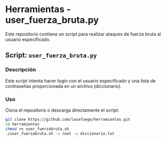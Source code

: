 # Herramientas - user_fuerza_bruta.py 

Este repositorio contiene un script para realizar ataques de fuerza bruta al usuario especificado.

## Script: `user_fuerza_bruta.py `

### Descripción

Este script intenta hacer login con el usuario especificado y una lista de contraseñas proporcionada en un archivo (diccionario).

### Uso

Clona el repositorio o descarga directamente el script:

```bash
git clone https://github.com/lavafuego/herramientas.git
cd herramientas
chmod +x user_fuerzabruta.sh
./user_fuerzabruta.sh -u root -w diccionario.txt
